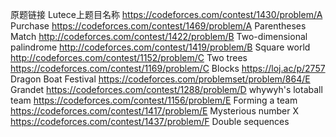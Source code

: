 原题链接	                                        Lutece上题目名称
https://codeforces.com/contest/1430/problem/A	Purchase
https://codeforces.com/contest/1469/problem/A	Parentheses Match
http://codeforces.com/contest/1422/problem/B	Two-dimensional palindrome
http://codeforces.com/contest/1419/problem/B	Square world
http://codeforces.com/contest/1152/problem/C	Two trees
https://codeforces.com/contest/1169/problem/C	Blocks
https://loj.ac/p/2757	Dragon Boat Festival
https://codeforces.com/problemset/problem/864/E	Grandet
https://codeforces.com/contest/1288/problem/D	whywyh's lotaball team
https://codeforces.com/contest/1156/problem/E		Forming a team
https://codeforces.com/contest/1417/problem/E   Mysterious number X
https://codeforces.com/contest/1437/problem/F	 Double sequences

